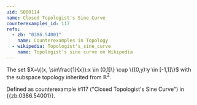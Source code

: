 ```yaml
---
uid: S000114
name: Closed Topologist's Sine Curve
counterexamples_id: 117
refs:
  - zb: "0386.54001"
    name: Counterexamples in Topology
  - wikipedia: Topologist's_sine_curve
    name: Topologist's sine curve on Wikipedia
---
```

The set $X=\{(x, \sin\frac{1}{x}):x \in (0,1]\} \cup \{(0,y):y \in [-1,1]\}$ with the subspace topology inherited from $\mathbb{R}^2$.

Defined as counterexample #117 ("Closed Topologist's Sine Curve")
in {{zb:0386.54001}}.
